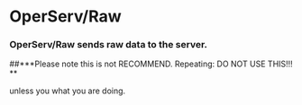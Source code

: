 # OperServ/Raw
### OperServ/Raw sends raw data to the server. 
##***Please note this is not RECOMMEND. Repeating: DO NOT USE THIS!!! **
<p>unless you what you are doing.</p>